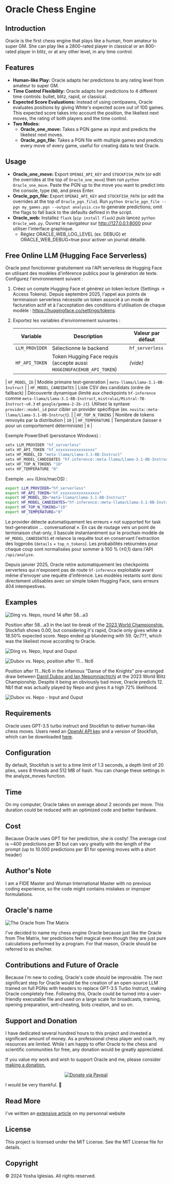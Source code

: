 # Oracle Chess Engine

## Introduction

Oracle is the first chess engine that plays like a human, from amateur to super GM. She can play like a 2800-rated player in classical or an 800-rated player in blitz, or at any other level, in any time control.

## Features

- **Human-like Play:** Oracle adapts her predictions to any rating level from amateur to super GM.
- **Time Control Flexibility:** Oracle adapts her predictions to 4 different time controls: bullet, blitz, rapid, or classical.
- **Expected Score Evaluations:** Instead of using centipawns, Oracle evaluates positions by giving White's expected score out of 100 games. This expected score takes into account the position, the likeliest next moves, the rating of both players and the time control.
- **Two Modes:**
  - **Oracle_one_move:** Takes a PGN game as input and predicts the likeliest next moves.
  - **Oracle_pgn_file:** Takes a PGN file with multiple games and predicts every move of every game, useful for creating data to test Oracle.

## Usage

- **Oracle_one_move:** Export `OPENAI_API_KEY` and `STOCKFISH_PATH` (or edit the overrides at the top of `Oracle_one_move`) then run `python Oracle_one_move`. Paste the PGN up to the move you want to predict into the console, type `END`, and press Enter.
- **Oracle_pgn_file:** Export `OPENAI_API_KEY` and `STOCKFISH_PATH` (or edit the overrides at the top of `Oracle_pgn_file`). Run `python Oracle_pgn_file --pgn my_games.pgn --output analysis.csv` to generate predictions; omit the flags to fall back to the defaults defined in the script.
- **Oracle_web:** Installez `flask` (`pip install flask`) puis lancez `python Oracle_web.py`. Ouvrez le navigateur sur <http://127.0.0.1:8000> pour utiliser l'interface graphique.
  - Réglez ORACLE_WEB_LOG_LEVEL (ex. DEBUG) et ORACLE_WEB_DEBUG=true pour activer un journal détaillé.

## Free Online LLM (Hugging Face Serverless)

Oracle peut fonctionner gratuitement via l'API serverless de Hugging Face en utilisant des modèles d'inférence publics pour la génération de texte. Configurez l'environnement suivant :

1. Créez un compte Hugging Face et générez un token lecture (Settings → Access Tokens). Depuis septembre 2025, l'appel aux points de terminaison serverless nécessite un token associé à un mode de facturation actif et à l'acceptation des conditions d'utilisation de chaque modèle : <https://huggingface.co/settings/tokens>.
2. Exportez les variables d'environnement suivantes :

   | Variable | Description | Valeur par défaut |
   | --- | --- | --- |
   | `LLM_PROVIDER` | Sélectionne le backend | `hf_serverless` |
   | `HF_API_TOKEN` | Token Hugging Face requis (accepte aussi `HUGGINGFACEHUB_API_TOKEN`) | *(vide)* |
  | `HF_MODEL_ID` | Modèle primaire text-generation | `meta-llama/Llama-3.1-8B-Instruct` |
  | `HF_MODEL_CANDIDATES` | Liste CSV des candidats (ordre de fallback) | Découverte dynamique (limité aux checkpoints `hf-inference` comme `meta-llama/Llama-3.1-8B-Instruct`, `mistralai/Mistral-7B-Instruct-v0.3` et `google/gemma-2-2b-it`). Utilisez la syntaxe `provider::model_id` pour cibler un provider spécifique (ex. `novita::meta-llama/Llama-3.1-8B-Instruct`). |
   | `HF_TOP_N_TOKENS` | Nombre de tokens renvoyés par la distribution | `10` |
   | `HF_TEMPERATURE` | Température (laisser `0` pour un comportement déterministe) | `0` |

   Exemple PowerShell (persistance Windows) :

   ```powershell
   setx LLM_PROVIDER "hf_serverless"
   setx HF_API_TOKEN "hf_xxxxxxxxxxxxxxxxx"
  setx HF_MODEL_ID "meta-llama/Llama-3.1-8B-Instruct"
  setx HF_MODEL_CANDIDATES "hf-inference::meta-llama/Llama-3.1-8B-Instruct,hf-inference::mistralai/Mistral-7B-Instruct-v0.3,hf-inference::google/gemma-2-2b-it"
   setx HF_TOP_N_TOKENS "10"
   setx HF_TEMPERATURE "0"
   ```

   Exemple `.env` (Unix/macOS) :

   ```bash
   export LLM_PROVIDER="hf_serverless"
   export HF_API_TOKEN="hf_xxxxxxxxxxxxxxxxx"
  export HF_MODEL_ID="meta-llama/Llama-3.1-8B-Instruct"
  export HF_MODEL_CANDIDATES="hf-inference::meta-llama/Llama-3.1-8B-Instruct,hf-inference::mistralai/Mistral-7B-Instruct-v0.3,hf-inference::google/gemma-2-2b-it"
   export HF_TOP_N_TOKENS="10"
   export HF_TEMPERATURE="0"
   ```

Le provider détecte automatiquement les erreurs « not supported for task text-generation … conversational ». En cas de routage vers un point de terminaison chat-only, il bascule instantanément sur le prochain modèle de `HF_MODEL_CANDIDATES` et relance la requête tout en conservant l'extraction des logprobs (`details` + `top_n_tokens`). Les probabilités retournées pour chaque coup sont normalisées pour sommer à 100 % (±0,1) dans l'API `/api/analyze`.

Depuis janvier 2025, Oracle retire automatiquement les checkpoints serverless qui n'exposent pas de route `hf-inference` exploitable avant même d'envoyer une requête d'inférence. Les modèles restants sont donc directement utilisables avec un simple token Hugging Face, sans erreurs 404 intempestives.


## Examples

![Ding vs. Nepo, round 14 after 58...a3](Readme_DingvsNepo_chesscom.png)

Position after 58...a3 in the last tie-break of the [2023 World Championship.](https://www.chess.com/events/2023-fide-world-chess-championship/18/Nepomniachtchi_Ian-Ding_Liren) Stockfish shows 0.00, but considering it's rapid, Oracle only gives white a 18.50% expected score. Nepo ended up blundering with 59. Qc7??, which was the likeliest move according to Oracle.

![Ding vs. Nepo, Input and Ouput](Readme_DingvsNepo.png)

![Dubov vs. Nepo, position after 11... Nc6](Readme_DubovvsNepo_lichess.png)

Position after 11...Nc6 in the infamous "Danse of the Knights" pre-arranged draw between [Daniil Dubov and Ian Nepomniachtchi](https://lichess.org/broadcast/2023-fide-world-blitz-championship--boards-1-30/round-11/yem1lgfo/ESRRgphO) at the 2023 World Blitz Championship. Despite it being an obviously bad move, Oracle predicts 12. Nb1 that was actually played by Nepo and gives it a high 72% likelihood.

![Dubov vs. Nepo - Input and Ouput](Readme_DubovvsNepo.png)

## Requirements

Oracle uses GPT-3.5 turbo instruct and Stockfish to deliver human-like chess moves. Users need an [OpenAI API key](https://platform.openai.com/api-keys) and a version of Stockfish, which can be downloaded [here](https://stockfishchess.org/download/).

## Configuration

By default, Stockfish is set to a time limit of 1.3 seconds, a depth limit of 20 plies, uses 8 threads and 512 MB of hash. You can change these settings in the analyze_moves function.

## Time

On my computer, Oracle takes on average about 2 seconds per move. This duration could be reduced with an optimized code and better hardware.

## Cost

Because Oracle uses GPT for her prediction, she is costly! The average cost is ~400 predictions per $1 but can vary greatly with the length of the prompt (up to 10.000 predictions per $1 for opening moves with a short header)

## Author's Note

I am a FIDE Master and Woman International Master with no previous coding experience, so the code might contains mistakes or improper formulations.

## Oracle's name

![The Oracle from The Matrix](Oracle.jpg)

I've decided to name my chess engine Oracle because just like the Oracle from The Matrix, her predictions feel magical even though they are just pure calculations performed by a program. For that reason, Oracle should be referred to as she/her.

## Contributions and Future of Oracle

Because I'm new to coding, Oracle's code should be improvable.
The next significant step for Oracle would be the creation of an open-source LLM trained on full PGNs with headers to replace GPT-3.5 Turbo Instruct, making Oracle completely free.
Following this, Oracle could be turned into a user-friendly executable file and used on a large scale for broadcasts, training, opening preparation, anti-cheating, bots creation, and so on.

## Support and Donation

I have dedicated several hundred hours to this project and invested a significant amount of money. As a professional chess player and coach, my resources are limited. While I am happy to offer Oracle to the chess and scientific communities for free, any donation would be greatly appreciated.

If you value my work and wish to support Oracle and me, please consider [making a donation.](https://www.paypal.com/donate/?hosted_button_id=6WTAEDBXAPTLC)
<p align="center">
  <a href="https://www.paypal.com/donate/?hosted_button_id=6WTAEDBXAPTLC">
    <img src="Paypal.png" alt="Donate via Paypal" />
  </a>
</p>

I would be very thankful. 🙏

## Read More

I've written an [extensive article](https://yoshachess.com/article/oracle/) on my personnal website

## License

This project is licensed under the MIT License. See the MIT License file for details.

## Copyright

© 2024 Yosha Iglesias. All rights reserved.
